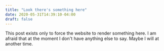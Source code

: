 ```yaml
---
title: "Look there's something here"
date: 2020-05-31T14:39:10-04:00
draft: false
---
```


This post exists only to force the website to render something here. I am afraid
that at the moment I don't have anything else to say. Maybe I will at another time.
